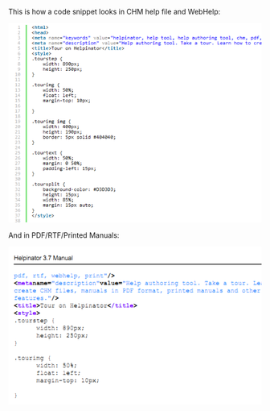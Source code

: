 This is how a code snippet looks in CHM help file and WebHelp:




![](images/snipchm.png "")




And in PDF/RTF/Printed Manuals:




![](images/snippdf.png "")
